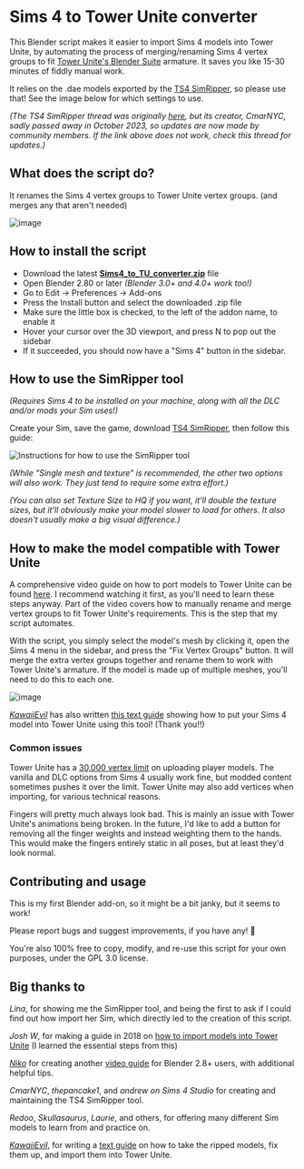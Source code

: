 # Sims 4 to Tower Unite converter
This Blender script makes it easier to import Sims 4 models into Tower Unite, by automating the process of merging/renaming Sims 4 vertex groups to fit [Tower Unite's Blender Suite](https://forums.pixeltailgames.com/t/tower-unite-blender-tools-1-2-4/41541) armature. It saves you like 15-30 minutes of fiddly manual work.
 
It relies on the .dae models exported by the [TS4 SimRipper](https://sims4studio.com/thread/34354/ts4-sim-ripper), so please use that! See the image below for which settings to use.

*(The TS4 SimRipper thread was originally [here](https://modthesims.info/d/635720/ts4-simripper-classic-rip-sims-from-savegames-v3-13-0-0-7-12-22.html), but its creator, CmarNYC, sadly passed away in October 2023, so updates are now made by community members. If the link above does not work, check this thread for updates.)*

## What does the script do?

It renames the Sims 4 vertex groups to Tower Unite vertex groups. (and merges any that aren't needed)

![image](https://github.com/Lunarexxy/Sims4-to-TU-converter/assets/8879206/7100fb6f-cace-401f-87e0-e80f82a9c02d)

## How to install the script
* Download the latest **[Sims4_to_TU_converter.zip](https://github.com/Lunarexxy/Sims4-to-TU-converter/releases)** file
* Open Blender 2.80 or later *(Blender 3.0+ and 4.0+ work too!)*
* Go to Edit -> Preferences -> Add-ons
* Press the Install button and select the downloaded .zip file
* Make sure the little box is checked, to the left of the addon name, to enable it
* Hover your cursor over the 3D viewport, and press N to pop out the sidebar
* If it succeeded, you should now have a "Sims 4" button in the sidebar.

## How to use the SimRipper tool

*(Requires Sims 4 to be installed on your machine, along with all the DLC and/or mods your Sim uses!)*

Create your Sim, save the game, download [TS4 SimRipper](https://sims4studio.com/thread/34354/ts4-sim-ripper), then follow this guide:

![Instructions for how to use the SimRipper tool](https://i.imgur.com/yXaI3mX.png)

*(While "Single mesh and texture" is recommended, the other two options will also work. They just tend to require some extra effort.)*

*(You can also set Texture Size to HQ if you want, it'll double the texture sizes, but it'll obviously make your model slower to load for others. It also doesn't usually make a big visual difference.)*

## How to make the model compatible with Tower Unite

A comprehensive video guide on how to port models to Tower Unite can be found [here](https://www.youtube.com/watch?v=YUCr28T8K-s). I recommend watching it first, as you'll need to learn these steps anyway. Part of the video covers how to manually rename and merge vertex groups to fit Tower Unite's requirements. This is the step that my script automates.

With the script, you simply select the model's mesh by clicking it, open the Sims 4 menu in the sidebar, and press the "Fix Vertex Groups" button. It will merge the extra vertex groups together and rename them to work with Tower Unite's armature. If the model is made up of multiple meshes, you'll need to do this to each one.

![image](https://user-images.githubusercontent.com/8879206/191913164-3cdb8ffc-d38c-483c-a7a0-6f1e910e98dc.png)

[*KawaiiEvil*](https://kawaiievilvt.carrd.co/) has also written [this text guide](https://docs.google.com/document/d/1QuYlJVm9N7VwhvK0ybf0UNh53gOLKEjAIN32H_VFBzE) showing how to put your Sims 4 model into Tower Unite using this tool! (Thank you!!)

### Common issues

Tower Unite has a [30,000 vertex limit](https://towerunite.com/sdk/rules) on uploading player models. The vanilla and DLC options from Sims 4 usually work fine, but modded content sometimes pushes it over the limit. Tower Unite may also add vertices when importing, for various technical reasons.

Fingers will pretty much always look bad. This is mainly an issue with Tower Unite's animations being broken. In the future, I'd like to add a button for removing all the finger weights and instead weighting them to the hands. This would make the fingers entirely static in all poses, but at least they'd look normal.

## Contributing and usage
This is my first Blender add-on, so it might be a bit janky, but it seems to work!

Please report bugs and suggest improvements, if you have any! 💖

You're also 100% free to copy, modify, and re-use this script for your own purposes, under the GPL 3.0 license.

## Big thanks to

*Lina*, for showing me the SimRipper tool, and being the first to ask if I could find out how import her Sim, which directly led to the creation of this script.

*Josh W*, for making a guide in 2018 on [how to import models into Tower Unite](https://www.youtube.com/watch?v=aYnYWDALONI) (I learned the essential steps from this)

[*Niko*](https://www.youtube.com/c/limesupplier) for creating another [video guide](https://www.youtube.com/watch?v=YUCr28T8K-s) for Blender 2.8+ users, with additional helpful tips.

*CmarNYC*, *thepancake1*, and *andrew on Sims 4 Studio* for creating and maintaining the TS4 SimRipper tool.

*Redoo*, *Skullasaurus*, *Laurie*, and others, for offering many different Sim models to learn from and practice on.

[*KawaiiEvil*](https://kawaiievilvt.carrd.co/), for writing a [text guide](https://docs.google.com/document/d/1QuYlJVm9N7VwhvK0ybf0UNh53gOLKEjAIN32H_VFBzE) on how to take the ripped models, fix them up, and import them into Tower Unite.

